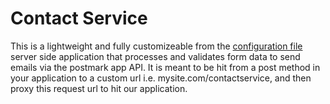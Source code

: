 # Contact Service
This is a lightweight and fully customizeable from the [configuration file](https://github.com/nathanbrophy/contact_service/blob/master/routes/serverConfig.json) server side application that processes and validates form data to send emails via the postmark app API.  It is meant to be hit from a post method in your application to a custom url i.e. mysite.com/contactservice, and then proxy this request url to hit our application.   

